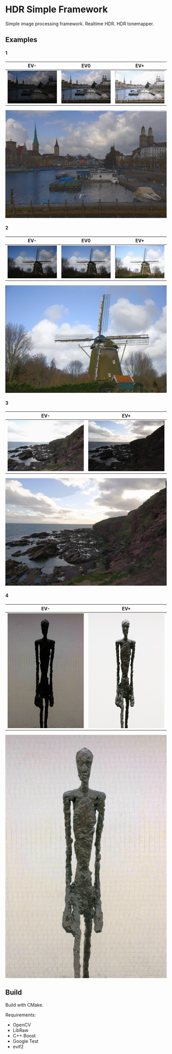 # HDR Simple Framework

Simple image processing framework. Realtime HDR. HDR tonemapper.

## Examples

#### 1
| EV- | EV0 | EV+ |
| --- | --- | --- |
| ![EVmin](doc/1/0.jpg) | ![EVzero](doc/1/1.jpg) | ![EVmmax](doc/1/2.jpg) |

![EVmmax](doc/1/output.jpg)

#### 2

| EV- | EV0 | EV+ |
| --- | --- | --- |
| ![EVmin](doc/2/0.jpg) | ![EVzero](doc/2/1.jpg) | ![EVmmax](doc/2/2.jpg) |

![EVmmax](doc/2/output.jpg)

#### 3

| EV- | EV+ |
| --- | --- |
| ![EVmin](doc/5/0.jpg) |![EVzero](doc/5/1.jpg) |

![EVmmax](doc/5/output.jpg)

#### 4

| EV-  | EV+ |
| ---  | --- |
| ![EVmin](doc/9/0.jpg) | ![EVzero](doc/9/1.jpg) |

![EVmmax](doc/9/output.jpg)


## Build
Build with CMake.

Requirements:
 * OpenCV
 * LibRaw
 * C++ Boost
 * Google Test
 * evif2

